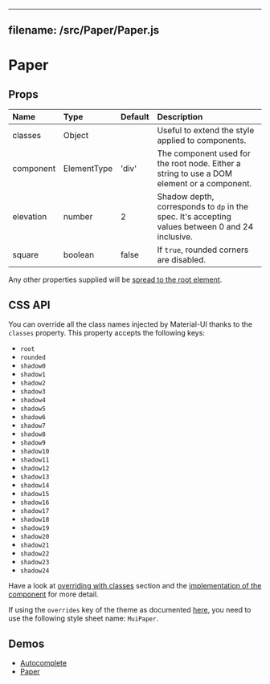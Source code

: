 <!--- This documentation is automatically generated, do not try to edit it. -->

---
filename: /src/Paper/Paper.js
---

# Paper



## Props

| Name | Type | Default | Description |
|:-----|:-----|:--------|:------------|
| classes | Object |  | Useful to extend the style applied to components. |
| component | ElementType | 'div' | The component used for the root node. Either a string to use a DOM element or a component. |
| elevation | number | 2 | Shadow depth, corresponds to `dp` in the spec. It's accepting values between 0 and 24 inclusive. |
| square | boolean | false | If `true`, rounded corners are disabled. |

Any other properties supplied will be [spread to the root element](/customization/api#spread).

## CSS API

You can override all the class names injected by Material-UI thanks to the `classes` property.
This property accepts the following keys:
- `root`
- `rounded`
- `shadow0`
- `shadow1`
- `shadow2`
- `shadow3`
- `shadow4`
- `shadow5`
- `shadow6`
- `shadow7`
- `shadow8`
- `shadow9`
- `shadow10`
- `shadow11`
- `shadow12`
- `shadow13`
- `shadow14`
- `shadow15`
- `shadow16`
- `shadow17`
- `shadow18`
- `shadow19`
- `shadow20`
- `shadow21`
- `shadow22`
- `shadow23`
- `shadow24`

Have a look at [overriding with classes](/customization/overrides#overriding-with-classes) section
and the [implementation of the component](https://github.com/callemall/material-ui/tree/v1-beta/src/Paper/Paper.js)
for more detail.

If using the `overrides` key of the theme as documented
[here](/customization/themes#customizing-all-instances-of-a-component-type),
you need to use the following style sheet name: `MuiPaper`.

## Demos

- [Autocomplete](/demos/autocomplete)
- [Paper](/demos/paper)

